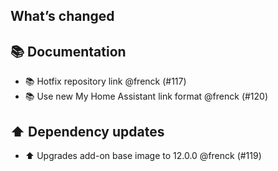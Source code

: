 ## What’s changed

## 📚 Documentation

- 📚 Hotfix repository link @frenck (#117)
- 📚 Use new My Home Assistant link format @frenck (#120)

## ⬆️ Dependency updates

- ⬆️ Upgrades add-on base image to 12.0.0 @frenck (#119)
